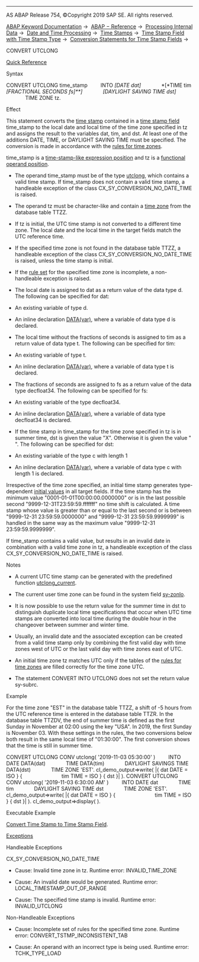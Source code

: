   

* * *

AS ABAP Release 754, ©Copyright 2019 SAP SE. All rights reserved.

[ABAP Keyword Documentation](javascript:call_link\('abenabap.htm'\)) →  [ABAP − Reference](javascript:call_link\('abenabap_reference.htm'\)) →  [Processing Internal Data](javascript:call_link\('abenabap_data_working.htm'\)) →  [Date and Time Processing](javascript:call_link\('abendate_time_processing.htm'\)) →  [Time Stamps](javascript:call_link\('abentime_stamps.htm'\)) →  [Time Stamp Field with Time Stamp Type](javascript:call_link\('abenutclong.htm'\)) →  [Conversion Statements for Time Stamp Fields](javascript:call_link\('abentimestamp_conversions.htm'\)) → 

CONVERT UTCLONG

[Quick Reference](javascript:call_link\('abapconvert_utclong_shortref.htm'\))

Syntax

CONVERT UTCLONG time\_stamp
        INTO *\[*DATE dat*\]*
             *\[*TIME tim *\[*FRACTIONAL SECONDS fs*\]**\]*
             *\[*DAYLIGHT SAVING TIME dst*\]*
             TIME ZONE tz.

Effect

This statement converts the [time stamp](javascript:call_link\('abentime_stamp_glosry.htm'\) "Glossary Entry") contained in a [time stamp field](javascript:call_link\('abentimestamp_field_glosry.htm'\) "Glossary Entry") time\_stamp to the local date and local time of the time zone specified in tz and assigns the result to the variables dat, tim, and dst. At least one of the additions DATE, TIME, or DAYLIGHT SAVING TIME must be specified. The conversion is made in accordance with the [rules for time zones](javascript:call_link\('abentime_zone_rules.htm'\)).

time\_stamp is a [time-stamp-like expression position](javascript:call_link\('abentimestamp_like_expr_pos_glosry.htm'\) "Glossary Entry") and tz is a [functional operand position](javascript:call_link\('abenfunctional_position_glosry.htm'\) "Glossary Entry").

-   The operand time\_stamp must be of the type [utclong](javascript:call_link\('abenbuiltin_types_date_time.htm'\)), which contains a valid time stamp. If time\_stamp does not contain a valid time stamp, a handleable exception of the class CX\_SY\_CONVERSION\_NO\_DATE\_TIME is raised.
    
-   The operand tz must be character-like and contain a [time zone](javascript:call_link\('abentime_zone_glosry.htm'\) "Glossary Entry") from the database table TTZZ.
    

-   If tz is initial, the UTC time stamp is not converted to a different time zone. The local date and the local time in the target fields match the UTC reference time.

-   If the specified time zone is not found in the database table TTZZ, a handleable exception of the class CX\_SY\_CONVERSION\_NO\_DATE\_TIME is raised, unless the time stamp is initial.

-   If the [rule set](javascript:call_link\('abentime_zone_rules.htm'\)) for the specified time zone is incomplete, a non-handleable exception is raised.

-   The local date is assigned to dat as a return value of the data type d. The following can be specified for dat:
    

-   An existing variable of type d.

-   An inline declaration [DATA(var)](javascript:call_link\('abendata_inline.htm'\)), where a variable of data type d is declared.

-   The local time without the fractions of seconds is assigned to tim as a return value of data type t. The following can be specified for tim:
    

-   An existing variable of type t.

-   An inline declaration [DATA(var)](javascript:call_link\('abendata_inline.htm'\)), where a variable of data type t is declared.

-   The fractions of seconds are assigned to fs as a return value of the data type decfloat34. The following can be specified for fs:
    

-   An existing variable of the type decfloat34.

-   An inline declaration [DATA(var)](javascript:call_link\('abendata_inline.htm'\)), where a variable of data type decfloat34 is declared.

-   If the time stamp in time\_stamp for the time zone specified in tz is in summer time, dst is given the value "X". Otherwise it is given the value " ". The following can be specified for dst:
    

-   An existing variable of the type c with length 1

-   An inline declaration [DATA(var)](javascript:call_link\('abendata_inline.htm'\)), where a variable of data type c with length 1 is declared.

Irrespective of the time zone specified, an initial time stamp generates type-dependent [initial values](javascript:call_link\('abeninitial_value_glosry.htm'\) "Glossary Entry") in all target fields. If the time stamp has the minimum value "0001-01-01T00:00:00.0000000" or is in the last possible second "9999-12-31T23:59:59.fffffff" no time shift is calculated. A time stamp whose value is greater than or equal to the last second or is between "9999-12-31 23:59:59.0000000" and "9999-12-31 23:59:59.9999999" is handled in the same way as the maximum value "9999-12-31 23:59:59.9999999".

If time\_stamp contains a valid value, but results in an invalid date in combination with a valid time zone in tz, a handleable exception of the class CX\_SY\_CONVERSION\_NO\_DATE\_TIME is raised.

Notes

-   A current UTC time stamp can be generated with the predefined function [utclong\_current](javascript:call_link\('abenutclong_current.htm'\)).
    
-   The current user time zone can be found in the system field [sy-zonlo](javascript:call_link\('abentime_system_fields.htm'\)).
    
-   It is now possible to use the return value for the summer time in dst to distinguish duplicate local time specifications that occur when UTC time stamps are converted into local time during the double hour in the changeover between summer and winter time.
    
-   Usually, an invalid date and the associated exception can be created from a valid time stamp only by combining the first valid day with time zones west of UTC or the last valid day with time zones east of UTC.
    
-   An initial time zone tz matches UTC only if the tables of the [rules for time zones](javascript:call_link\('abentime_zone_rules.htm'\)) are filled correctly for the time zone UTC.
    
-   The statement CONVERT INTO UTCLONG does not set the return value sy-subrc.
    

Example

For the time zone "EST" in the database table TTZZ, a shift of -5 hours from the UTC reference time is entered in the database table TTZR. In the database table TTZDV, the end of summer time is defined as the first Sunday in November at 02:00 using the key "USA". In 2019, the first Sunday is November 03. With these settings in the rules, the two conversions below both result in the same local time of "01:30:00". The first conversion shows that the time is still in summer time.

CONVERT UTCLONG CONV utclong( '2019-11-03 05:30:00' )
        INTO DATE DATA(dat)
             TIME DATA(tim)
             DAYLIGHT SAVINGS TIME DATA(dst)
             TIME ZONE 'EST'.
cl\_demo\_output=>write( |{ dat DATE = ISO } {
                          tim TIME = ISO } { dst }| ).
CONVERT UTCLONG CONV utclong( '2019-11-03 6:30:00 AM' )
        INTO DATE dat
             TIME tim
             DAYLIGHT SAVING TIME dst
             TIME ZONE 'EST'.
cl\_demo\_output=>write( |{ dat DATE = ISO } {
                          tim TIME = ISO } { dst }| ).
cl\_demo\_output=>display( ).

Executable Example

[Convert Time Stamp to Time Stamp Field](javascript:call_link\('abenconvert_utc_abexa.htm'\)).

[Exceptions](javascript:call_link\('abenabap_language_exceptions.htm'\))

Handleable Exceptions

CX\_SY\_CONVERSION\_NO\_DATE\_TIME

-   Cause: Invalid time zone in tz.
    Runtime error: INVALID\_TIME\_ZONE
    
-   Cause: An invalid date would be generated.
    Runtime error: LOCAL\_TIMESTAMP\_OUT\_OF\_RANGE
    
-   Cause: The specified time stamp is invalid.
    Runtime error: INVALID\_UTCLONG
    

Non-Handleable Exceptions

-   Cause: Incomplete set of rules for the specified time zone.
    Runtime error: CONVERT\_TSTMP\_INCONSISTENT\_TAB
    
-   Cause: An operand with an incorrect type is being used.
    Runtime error: TCHK\_TYPE\_LOAD